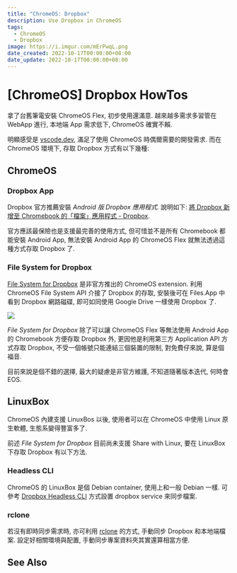 ```yaml
---
title: "ChromeOS: Dropbox"
description: Use Dropbox in ChromeOS
tags:
  - ChromeOS
  - Dropbox
image: https://i.imgur.com/mErPwqL.png
date_created: 2022-10-17T00:00:00+08:00
date_update: 2022-10-17T00:00:00+08:00
---
```


[ChromeOS] Dropbox HowTos
=========================

拿了台舊筆電安裝 ChromeOS Flex, 初步使用還滿意. 
越來越多需求多習管在 WebApp 進行, 本地端 App 需求低下, ChromeOS 確實不賴.

明顯感受是 [vscode.dev](https://vscode.dev), 滿足了使用 ChromeOS 時偶爾需要的開發需求.
而在 ChromeOS 環境下, 存取 Dropbox 方式有以下幾種:


ChromeOS
--------

### Dropbox App ###

Dropbox 官方推薦安裝 _Android 版 Dropbox 應用程式_.
說明如下: [將 Dropbox 新增至 Chromebook 的「檔案」應用程式 - Dropbox](https://help.dropbox.com/zh-tw/integrations/google-files-app).

官方應該最保險也是支援最完善的使用方式, 但可惜並不是所有 Chromebook 都能安裝 Android App,
無法安裝 Android App 的 ChromeOS Flex 就無法透過這種方式存取 Dropbox 了.

### File System for Dropbox ###

[File System for Dropbox](https://chrome.google.com/webstore/detail/file-system-for-dropbox/hlffpaajmfllggclnjppbblobdhokjhe?utm_source=chrome-app-launcher)
是非官方推出的 ChromeOS extension. 
利用 ChromeOS File System API 介接了 Dropbox 的存取, 安裝後可在 Files.App 中看到 Dropbox 網路磁碟, 即可如同使用 Google Drive 一樣使用 Dropbox 了.

![](https://lh3.googleusercontent.com/pw/AL9nZEVtofIuS_MOrk6y6a2RHGcjM-F457epHztjeGVas-8q2InC0JcPlmjHLHy-HFm7mCUdEahhV9XhrOXqI4t-jGxB9xh0B9yizZ62Lpy3lStJa8XUF_iLdvEjGOt5p0w--_QWbTwwHKFhXo7cX3ccjSWRRQ=w896-no?authuser=0)

_File System for Dropbox_ 除了可以讓 ChromeOS Flex 等無法使用 Android App 的 Chromebook 方便存取 Dropbox 外,
更因他是利用第三方 Application API 方式存取 Dropbox, 不受一個帳號只能連結三個裝置的限制, 
對免費仔來說, 算是個福音.

目前來說是個不錯的選擇, 最大的疑慮是非官方維護, 不知道隨著版本迭代, 何時會 EOS.


LinuxBox
--------

ChromeOS 內建支援 LinuxBos 以後, 使用者可以在 ChromeOS 中使用 Linux 原生軟體, 生態系變得豐富多了.

前述 _File System for Dropbox_ 目前尚未支援 Share with Linux, 要在 LinuxBox 下存取 Dropbox 有以下方法.

### Headless CLI ###

ChromeOS 的 LinuxBox 是個 Debian container, 使用上和一般 Debian 一樣.
可參考 [Dropbox Headless CLI](dropbox_headless-cli.md) 方式設置 dropbox service 來同步檔案.

### rclone ###

若沒有即時同步需求時, 亦可利用 [rclone](../cli/rclone_dropbox.md) 的方式, 手動同步 Dropbox 和本地端檔案.
設定好相關環境與配置, 手動同步專案資料夾其實還算相當方便.


See Also
--------
